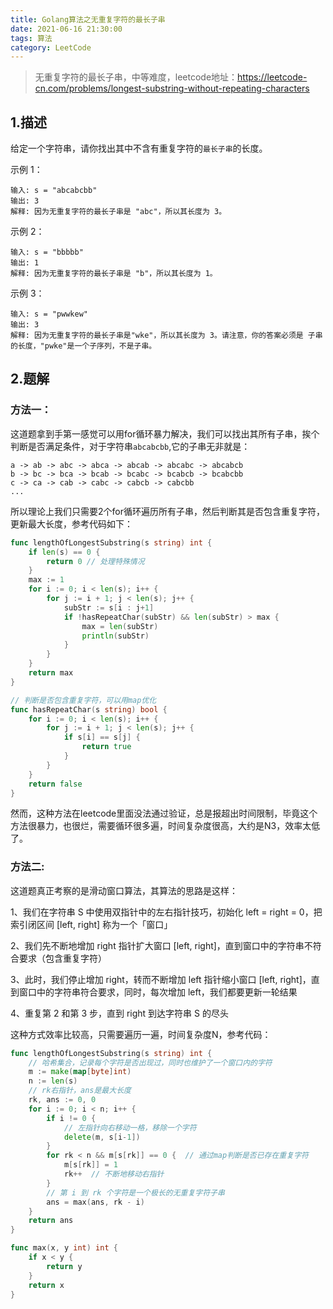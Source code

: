```yaml
---
title: Golang算法之无重复字符的最长子串
date: 2021-06-16 21:30:00
tags: 算法
category: LeetCode
---
```

>无重复字符的最长子串，中等难度，leetcode地址：https://leetcode-cn.com/problems/longest-substring-without-repeating-characters
## 1.描述
给定一个字符串，请你找出其中不含有重复字符的```最长子串```的长度。

示例 1：
```
输入: s = "abcabcbb"
输出: 3 
解释: 因为无重复字符的最长子串是 "abc"，所以其长度为 3。
```
<!--more-->
示例 2：
```
输入: s = "bbbbb"
输出: 1
解释: 因为无重复字符的最长子串是 "b"，所以其长度为 1。
```
示例 3：
```
输入: s = "pwwkew"
输出: 3
解释: 因为无重复字符的最长子串是"wke"，所以其长度为 3。请注意，你的答案必须是 子串 的长度，"pwke"是一个子序列，不是子串。
```

## 2.题解
### 方法一：
这道题拿到手第一感觉可以用for循环暴力解决，我们可以找出其所有子串，挨个判断是否满足条件，对于字符串```abcabcbb```,它的子串无非就是：
```
a -> ab -> abc -> abca -> abcab -> abcabc -> abcabcb
b -> bc -> bca -> bcab -> bcabc -> bcabcb -> bcabcbb
c -> ca -> cab -> cabc -> cabcb -> cabcbb
...
```
所以理论上我们只需要2个for循环遍历所有子串，然后判断其是否包含重复字符，更新最大长度，参考代码如下：
```go
func lengthOfLongestSubstring(s string) int {
    if len(s) == 0 {
        return 0 // 处理特殊情况
    }
    max := 1
    for i := 0; i < len(s); i++ {
        for j := i + 1; j < len(s); j++ {
            subStr := s[i : j+1]
            if !hasRepeatChar(subStr) && len(subStr) > max {
                max = len(subStr)
                println(subStr)
            }
        }
    }
    return max
}

// 判断是否包含重复字符，可以用map优化
func hasRepeatChar(s string) bool {
    for i := 0; i < len(s); i++ {
        for j := i + 1; j < len(s); j++ {
            if s[i] == s[j] {
                return true
            }
        }
    }
    return false
}
```
然而，这种方法在leetcode里面没法通过验证，总是报超出时间限制，毕竟这个方法很暴力，也很烂，需要循环很多遍，时间复杂度很高，大约是N3，效率太低了。

### 方法二:
这道题真正考察的是滑动窗口算法，其算法的思路是这样：

1、我们在字符串 S 中使用双指针中的左右指针技巧，初始化 left = right = 0，把索引闭区间 [left, right] 称为一个「窗口」

2、我们先不断地增加 right 指针扩大窗口 [left, right]，直到窗口中的字符串不符合要求（包含重复字符）

3、此时，我们停止增加 right，转而不断增加 left 指针缩小窗口 [left, right]，直到窗口中的字符串符合要求，同时，每次增加 left，我们都要更新一轮结果

4、重复第 2 和第 3 步，直到 right 到达字符串 S 的尽头

这种方式效率比较高，只需要遍历一遍，时间复杂度N，参考代码：
```go
func lengthOfLongestSubstring(s string) int {
    // 哈希集合，记录每个字符是否出现过，同时也维护了一个窗口内的字符
    m := make(map[byte]int)
    n := len(s)
    // rk右指针，ans是最大长度
    rk, ans := 0, 0
    for i := 0; i < n; i++ {
        if i != 0 {
            // 左指针向右移动一格，移除一个字符
            delete(m, s[i-1])
        }
        for rk < n && m[s[rk]] == 0 {  // 通过map判断是否已存在重复字符
            m[s[rk]] = 1
            rk++  // 不断地移动右指针
        }
        // 第 i 到 rk 个字符是一个极长的无重复字符子串
        ans = max(ans, rk - i)
    }
    return ans
}

func max(x, y int) int {
    if x < y {
        return y
    }
    return x
}
```
